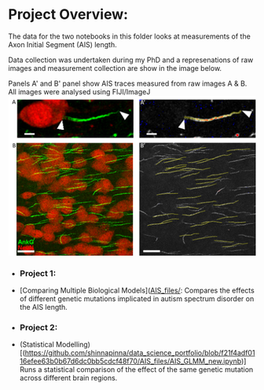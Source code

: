 # Project Overview:

The data for the two notebooks in this folder looks at measurements of the Axon Initial Segment (AIS) length. 

Data collection was undertaken during my PhD and a represenations of raw images and measurement collection are show in the image below. 

Panels A' and B' panel show AIS traces measured from raw images A & B. All images were analysed using FIJI/ImageJ
![image](Imageanalysis.png)

- ### Project 1:
- [Comparing Multiple Biological Models]([AIS_files/](https://github.com/shinnapinna/data_science_portfolio/blob/f21f4adf0116efee63b0b67d6dc0bb5cdcf48f70/AIS_files/AIS_Multiple_models_new.ipynb): Compares the effects of different genetic mutations implicated in autism spectrum disorder on the AIS length.
- ### Project 2:
- (Statistical Modelling)[(https://github.com/shinnapinna/data_science_portfolio/blob/f21f4adf0116efee63b0b67d6dc0bb5cdcf48f70/AIS_files/AIS_GLMM_new.ipynb)] Runs a statistical comparison of the effect of the same genetic mutation across different brain regions.
